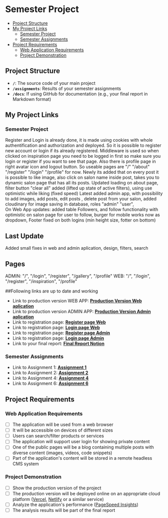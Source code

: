 # Semester Project <!-- omit in toc -->

- [Project Structure](#project-structure)
- [My Project Links](#my-project-links)
  - [Semester Project](#semester-project)
  - [Semester Assignments](#semester-assignments)
- [Project Requirements](#project-requirements)
  - [Web Application Requirements](#web-application-requirements)
  - [Project Demonstration](#project-demonstration)

## Project Structure

- **`/`**: The source code of your main project
- **`/assignments`**: Results of your semester assignments
- **`/docs`**: If using GitHub for documentation (e.g., your final report in Markdown format)

## My Project Links

### Semester Project

Register and Login is already done, it is made using cookies with whole authentification and authorization and deployed.
So it is possible to register new account or login if its already registered.
Middleware is used so when clicked on inspiration page you need to be logged in first so make sure you login or register if you want to see that page.
Also there is profile page in right avatar icon and logout button.
So useable pages are "/" "/about" "/register" "/login" "/profile" for now.
Newly its added that on every post it is possible to like image, also click on salon name inside post, takes you to dynamic salon page that has all its posts.
Updated loading on about page, filter button "clear all" added (lifted up state of active filters), using use optimistic while liking (fixed speed)
Latest added admin app, with possibility to add images, add posts, edit posts , delete post from your salon, added cloudinary for image saving in database, roles "admin" "user",  
On Web App updates: added table Followers, and follow functionality with optimistic on salon page for user to follow, burger for mobile works now as dropdown, 
Footer fixed on both logins (min height size, fotter on bottom)

## Last Update
Added small fixes in web and admin aplication, design, filters, search

## Pages

ADMIN: "/", "/login", "/register", "/gallery", "/profile"
WEB: "/", "/login", "/register", "/inspiration", "/profile"


##Following links are up to date and working

- Link to production version WEB APP: [**Production Version Web aplication**](https://stylist-inspiration-web.vercel.app/) <!-- Replace with actual URL -->
- Link to production version ADMIN APP: [**Production Version Admin aplication**](https://stylist-inspiration-admin.vercel.app/)
- Link to registration page: [**Register page Web**](https://stylist-inspiration-web.vercel.app/register)
- Link to registration page: [**Login page Web**](https://stylist-inspiration-web.vercel.app/login)
- Link to registration page: [**Register page Admin**](https://stylist-inspiration-admin.vercel.app/register)
- Link to registration page: [**Login page Admin**](https://stylist-inspiration-admin.vercel.app/login)
- Link to your final report: [**Final Report Notion**](https://right-straw-922.notion.site/Stylist-Inspiration-19a16ecc6fe48057892ce7177425f47f) <!-- Replace with actual URL -->
<!-- Add more as necessary -->

### Semester Assignments

- Link to Assignment 1: [**Assignment 1**](https://github.com/BDelic11/Korisnicka-sucelja-projekt/blob/main/assignments/1-assignment/Snimka-figma-final.mp4) <!-- Replace with actual URL -->
- Link to Assignment 2: [**Assignment 2**](https://github.com/BDelic11/Korisnicka-sucelja-projekt/blob/main/assignments/2-assignment/2-assignment.pdf) <!-- Replace with actual URL -->
- Link to Assignment 4: [**Assignment 4**](https://github.com/BDelic11/Korisnicka-sucelja-projekt/blob/main/assignments/4-assignment/High-Fidelity.png) <!-- Replace with actual URL -->
- Link to Assignment 6: [**Assignment 6**](https://github.com/BDelic11/Korisnicka-sucelja-projekt/blob/main/assignments/6-assignment)
<!-- Add more assignments as necessary -->

## Project Requirements

### Web Application Requirements

- [ ] The application will be used from a web browser
- [ ] It will be accessible on devices of different sizes
- [ ] Users can search/filter products or services
- [ ] The application will support user login for showing private content
- [ ] One of the public pages will be a blog containing multiple posts with diverse content (images, videos, code snippets)
- [ ] Part of the application's content will be stored in a remote headless CMS system

### Project Demonstration

- [ ] Show the production version of the project
- [ ] The production version will be deployed online on an appropriate cloud platform ([Vercel](https://vercel.com), [Netlify](https://www.netlify.com/) or a similar service)
- [ ] Analyze the application's performance ([PageSpeed Insights](https://pagespeed.web.dev/))
- [ ] The analysis results will be part of the final report
